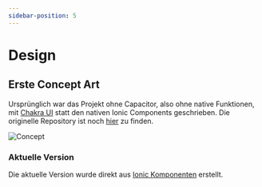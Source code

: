 ```yaml
---
sidebar-position: 5
---
```


# Design

## Erste Concept Art

Ursprünglich war das Projekt ohne Capacitor, also ohne native Funktionen, mit [Chakra UI](https://chakra-ui.com/) statt den nativen Ionic Components geschrieben. Die originelle Repository ist noch [hier](https://github.com/lsglab/Schuelerportal) zu finden.

![Concept](/img/schuelerportal.jpg)

### Aktuelle Version

Die aktuelle Version wurde direkt aus [Ionic Komponenten](https://ionicframework.com/docs/components) erstellt.
